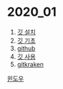 2020_01
=

1. [깃 설치](md-png/git-vscode-kraken.md)  
2. [깃 기초](md-png/git-config.md)   
3. [github](md-png/github.md)  
4. [깃 사용](md-png/add-commit-push.md)  
5. [gitkraken](kraken/kraken.md)

[윈도우](window.md)